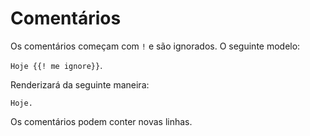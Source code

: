 # Comentários

Os comentários começam com `!` e são ignorados. O seguinte modelo:

 `Hoje {{! me ignore}}`.

Renderizará da seguinte maneira:

 `Hoje.`

Os comentários podem conter novas linhas.

